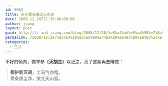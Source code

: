 ```yaml
---
id: 9952
title: 夫子犹有蓬之心也夫
date: 2008-12-28T21:35:00+00:00
author: jiang
layout: post
guid: http://li-and-jiang.com/blog/2008/12/28/%e5%a4%ab%e5%ad%90%e7%8a%b9%e6%9c%89%e8%93%ac%e4%b9%8b%e5%bf%83%e4%b9%9f%e5%a4%ab/
permalink: /2008/12/28/%e5%a4%ab%e5%ad%90%e7%8a%b9%e6%9c%89%e8%93%ac%e4%b9%8b%e5%bf%83%e4%b9%9f%e5%a4%ab/
categories:
  - 生活
---
```

不好的倾向，做岑参《**灭胡**曲》以记之，灭了这厮再去睡觉：

<blockquote style="margin:0pt 0pt 0pt 0.8ex;padding-left:1ex">
  <p>
    <b>都护新灭胡</b>，士马气亦粗。<br />萧条虏尘净，突兀天山孤。
  </p>
</blockquote>